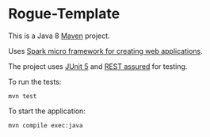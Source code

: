# Rogue-Template

This is a Java 8 [Maven](https://maven.apache.org/) project.

Uses [Spark micro framework for creating web applications](https://sparkjava.com/).

The project uses [JUnit 5](https://junit.org/junit5/) and [REST assured](http://rest-assured.io/) for testing.

To run the tests:

    mvn test

To start the application:

    mvn compile exec:java
